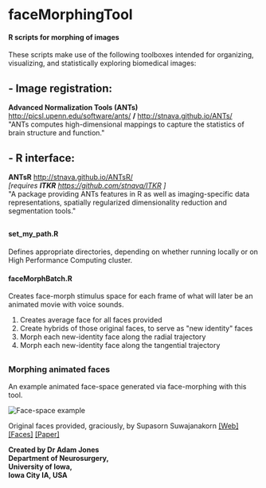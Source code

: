 # faceMorphingTool

#### R scripts for morphing of images 
These scripts make use of the following toolboxes intended for organizing, visualizing, and statistically exploring biomedical images:

## - Image registration:
**Advanced Normalization Tools (ANTs)** http://picsl.upenn.edu/software/ants/ **/** http://stnava.github.io/ANTs/  
"ANTs computes high-dimensional mappings to capture the statistics of brain structure and function."
## - R interface:
**ANTsR** http://stnava.github.io/ANTsR/  
_[requires **ITKR** https://github.com/stnava/ITKR ]_  
"A package providing ANTs features in R as well as imaging-specific data representations, spatially regularized dimensionality reduction and segmentation tools."
##
#### set_my_path.R
Defines appropriate directories, depending on whether running locally or on High Performance Computing cluster. 

#### faceMorphBatch.R
Creates face-morph stimulus space for each frame of what will later be an animated movie with voice sounds.  
1.  Creates average face for all faces provided  
2. Create hybrids of those original faces, to serve as "new identity" faces  
3. Morph each new-identity face along the radial trajectory  
4. Morph each new-identity face along the tangential trajectory 
##

### Morphing animated faces 
An example animated face-space generated via face-morphing with this tool. 

![Face-space example](https://cloud.githubusercontent.com/assets/15203083/21275286/b24b5ede-c391-11e6-8ae9-a3a71f14ba87.gif)

Original faces provided, graciously, by Supasorn Suwajanakorn 
[[Web]](http://homes.cs.washington.edu/~supasorn/) 
[[Faces]](https://www.youtube.com/watch?v=86wXbwvmnWM) 
[[Paper]](http://grail.cs.washington.edu/projects/3DPersona/)  

**Created by Dr Adam Jones  
Department of Neurosurgery,  
University of Iowa,  
Iowa City IA, USA** 
